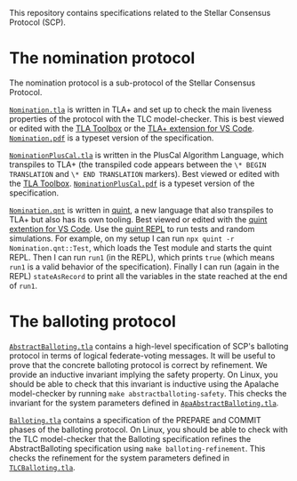 This repository contains specifications related to the Stellar Consensus Protocol (SCP).

# The nomination protocol

The nomination protocol is a sub-protocol of the Stellar Consensus Protocol.

[`Nomination.tla`](Nomination.tla) is written in TLA+ and set up to check the main liveness properties of the protocol with the TLC model-checker.
This is best viewed or edited with the [TLA Toolbox](https://github.com/tlaplus/tlaplus/releases/tag/v1.7.1#latest-tla-files) or the [TLA+ extension for VS Code](https://marketplace.visualstudio.com/items?itemName=alygin.vscode-tlaplus).
[`Nomination.pdf`](Nomination.pdf) is a typeset version of the specification.

[`NominationPlusCal.tla`](NominationPlusCal.tla) is written in the PlusCal Algorithm Language, which transpiles to TLA+ (the transpiled code appears between the `\* BEGIN TRANSLATION` and `\* END TRANSLATION` markers).
Best viewed or edited with the [TLA Toolbox](https://github.com/tlaplus/tlaplus/releases/tag/v1.7.1#latest-tla-files).
[`NominationPlusCal.pdf`](NominationPlusCal.pdf) is a typeset version of the specification.

[`Nomination.qnt`](Nomination.qnt) is written in [quint](https://github.com/informalsystems/quint), a new language that also transpiles to TLA+ but also has its own tooling.
Best viewed or edited with the [quint extention for VS Code](https://marketplace.visualstudio.com/items?itemName=informal.quint-vscode).
Use the [quint REPL](https://github.com/informalsystems/quint/blob/main/tutorials/repl/repl.md) to run tests and random simulations.
For example, on my setup I can run `npx quint -r Nomination.qnt::Test`, which loads the Test module and starts the quint REPL. Then I can run `run1` (in the REPL), which prints `true` (which means `run1` is a valid behavior of the specification). Finally I can run (again in the REPL) `stateAsRecord` to print all the variables in the state reached at the end of `run1`.

# The balloting protocol

[`AbstractBalloting.tla`](AbstractBalloting.tla) contains a high-level specification of SCP's balloting protocol in terms of logical federate-voting messages.
It will be useful to prove that the concrete balloting protocol is correct by refinement.
We provide an inductive invariant implying the safety property.
On Linux, you should be able to check that this invariant is inductive using the Apalache model-checker by running `make abstractballoting-safety`.
This checks the invariant for the system parameters defined in [`ApaAbstractBalloting.tla`](ApaAbstractBalloting.tla).


[`Balloting.tla`](Balloting.tla) contains a specification of the PREPARE and COMMIT phases of the balloting protocol.
On Linux, you should be able to check with the TLC model-checker that the Balloting specification refines the AbstractBalloting specification using `make balloting-refinement`.
This checks the refinement for the system parameters defined in [`TLCBalloting.tla`](TLCBalloting.tla).
